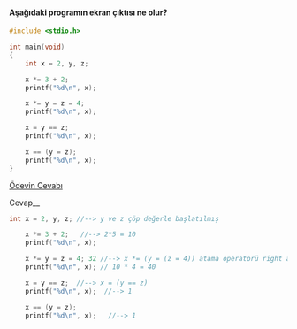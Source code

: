 #### Aşağıdaki programın ekran çıktısı ne olur?


```C
#include <stdio.h>

int main(void)
{
	int x = 2, y, z;  

	x *= 3 + 2;  
	printf("%d\n", x);

	x *= y = z = 4; 
	printf("%d\n", x);

	x = y == z;
	printf("%d\n", x);

	x == (y = z);
	printf("%d\n", x); 
}
```

[Ödevin Cevabı](https://youtu.be/U4Mz_mQNpS0)


Cevap__
```C
int x = 2, y, z; //--> y ve z çöp değerle başlatılmış 

	x *= 3 + 2;   //--> 2*5 = 10
	printf("%d\n", x);

	x *= y = z = 4; 32 //--> x *= (y = (z = 4)) atama operatorü right assigment olarak çalışır.   
	printf("%d\n", x); // 10 * 4 = 40

	x = y == z;  //--> x = (y == z)
	printf("%d\n", x);  //--> 1

	x == (y = z);
	printf("%d\n", x);   //--> 1

```
